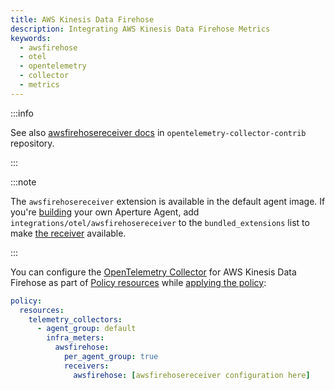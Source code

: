 ```yaml
---
title: AWS Kinesis Data Firehose
description: Integrating AWS Kinesis Data Firehose Metrics
keywords:
  - awsfirehose
  - otel
  - opentelemetry
  - collector
  - metrics
---
```


:::info

See also [awsfirehosereceiver docs][receiver] in
`opentelemetry-collector-contrib` repository.

:::

:::note

The `awsfirehosereceiver` extension is available in the default agent image. If
you're [building][build] your own Aperture Agent, add
`integrations/otel/awsfirehosereceiver` to the `bundled_extensions` list to make
[the receiver][receiver] available.

:::

You can configure the [OpenTelemetry Collector][opentelemetry-collector] for AWS
Kinesis Data Firehose as part of [Policy resources][policy-resources] while
[applying the policy][applying-policy]:

```yaml
policy:
  resources:
    telemetry_collectors:
      - agent_group: default
        infra_meters:
          awsfirehose:
            per_agent_group: true
            receivers:
              awsfirehose: [awsfirehosereceiver configuration here]
```

[build]: /reference/aperturectl/build/agent/agent.md
[receiver]:
  https://github.com/open-telemetry/opentelemetry-collector-contrib/tree/main/receiver/awsfirehosereceiver
[opentelemetry-collector]: /reference/policies/spec.md#telemetry-collector
[applying-policy]: /applying-policies/applying-policies.md
[policy-resources]: /reference/policies/spec.md#resources
